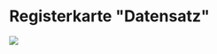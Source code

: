 # Registerkarte "Datensatz"

![](../../../assets/musdb/objects-edit/Reiter/Reiter–Datensatzgeschichte.avif)
